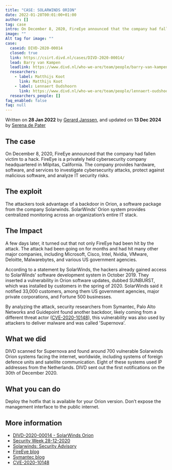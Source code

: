 ```yaml
---
title: "CASE: SOLARWINDS ORION"
date: 2022-01-28T00:01:00+01:00
author: []
tag: case
intro: On December 8, 2020, FireEye announced that the company had fallen victim to a hack. DIVD scanned for Supernova and found around 700 vulnerable Solarwinds Orion systems facing the internet, worldwide, including systems of foreign defense units and satellite communication. Eight of these systems used IP addresses from the Netherlands.
image: ""
Alt tag for image: ""
case:
  caseid: DIVD-2020-00014
  closed: true
  link: https://csirt.divd.nl/cases/DIVD-2020-00014/
  lead: Barry van Kampen
  leadlink: https://www.divd.nl/who-we-are/team/people/barry-van-kampen/
  researchers:
    - label: Matthijs Koot
      link: Matthijs Koot
    - label: Lennaert Oudshoorn
      link: https://www.divd.nl/who-we-are/team/people/lennaert-oudshoorn/
  researchers_people: []
faq_enabled: false
faq: null
---
```

Written on **28 Jan 2022** by [Gerard Janssen](https://vintage.divd.nl/people/Gerard%20Janssen), and updated on **13 Dec 2024** by [Serena de Pater](https://www.divd.nl/who-we-are/team/people/serena-de-pater/)

## The case

On December 8, 2020, FireEye announced that the company had fallen victim to a hack. FireEye is a privately held cybersecurity company headquartered in Milpitas, California. The company provides hardware, software, and services to investigate cybersecurity attacks, protect against malicious software, and analyze IT security risks.

## The exploit

The attackers took advantage of a backdoor in Orion, a software package from the company Solarwinds. SolarWinds’ Orion system provides centralized monitoring across an organization’s entire IT stack.

## The Impact

A few days later, it turned out that not only FireEye had been hit by the attack. The attack had been going on for months and had hit many other major companies, including Microsoft, Cisco, Intel, Nvidia, VMware, Deloitte, Malwarebytes, and various US government agencies.

According to a statement by SolarWinds, the hackers already gained access to SolarWinds’ software development system in October 2019. They inserted a vulnerability in Orion software updates, dubbed SUNBURST, which was installed by customers in the spring of 2020. SolarWinds said it notified 33,000 customers, among them US government agencies, major private corporations, and Fortune 500 businesses.

By analyzing the attack, security researchers from Symantec, Palo Alto Networks and Guidepoint found another backdoor, likely coming from a different threat actor ([CVE-2020-10148](https://nvd.nist.gov/vuln/detail/CVE-2020-10148)), this vulnerability was also used by attackers to deliver malware and was called 'Supernova'.

## What we did

DIVD scanned for Supernova and found around 700 vulnerable Solarwinds Orion systems facing the internet, worldwide, including systems of foreign defence units and satellite communication. Eight of these systems used IP addresses from the Netherlands. DIVD sent out the first notifications on the 30th of December 2020. 

## What you can do

Deploy the hotfix that is available for your Orion version. Don’t expose the management interface to the public internet.

## More information

- [DIVD-2020-00014 - SolarWinds Orion](https://csirt.divd.nl/cases/DIVD-2020-00014/)
- [Security Week 28-12-2020](https://www.securityweek.com/new-zero-day-malware-indicate-second-group-may-have-targeted-solarwinds)
- [Solarwinds: Security Advisory](https://www.solarwinds.com/sa-overview/securityadvisory)
- [FireEye blog](https://www.fireeye.com/blog/products-and-services/2020/12/fireeye-shares-details-of-recent-cyber-attack-actions-to-protect-community.html)
- [Symantec blog](https://symantec-enterprise-blogs.security.com/blogs/threat-intelligence/sunburst-supply-chain-attack-solarwinds)
- [CVE-2020-10148](https://cve.mitre.org/cgi-bin/cvename.cgi?name=CVE-2020-10148)
